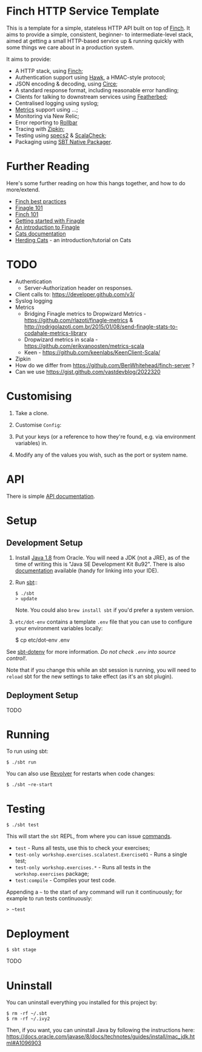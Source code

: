 # Finch HTTP Service Template

This is a template for a simple, stateless HTTP API built on top of [Finch](https://github.com/finagle/finch). It
aims to provide a simple, consistent, beginner- to intermediate-level stack, aimed at getting a small HTTP-based
service up & running quickly with some things we care about in a production system.

It aims to provide:

* A HTTP stack, using [Finch](https://github.com/finagle/finch);
* Authentication support using [Hawk](https://github.com/hueniverse/hawk), a HMAC-style protocol;
* JSON encoding & decoding, using [Circe](https://github.com/travisbrown/circe);
* A standard response format, including reasonable error handling;
* Clients for talking to downstream services using [Featherbed](https://finagle.github.io/featherbed);
* Centralised logging using syslog;
* [Metrics](https://twitter.github.io/finagle/guide/Metrics.html) support using ...;
* Monitoring via New Relic;
* Error reporting to [Rollbar](https://rollbar.com)
* Tracing with [Zipkin](https://github.com/openzipkin/zipkin);
* Testing using [specs2](https://etorreborre.github.io/specs2/) & [ScalaCheck](https://www.scalacheck.org);
* Packaging using [SBT Native Packager](https://github.com/sbt/sbt-native-packager).

# Further Reading

Here's some further reading on how this hangs together, and how to do more/extend.

* [Finch best practices](https://github.com/finagle/finch/blob/master/docs/best-practices.md)
* [Finagle 101](http://vkostyukov.net/posts/finagle-101/)
* [Finch 101](http://vkostyukov.ru/slides/finch-101/)
* [Getting started with Finagle](http://andrew-jones.com/blog/getting-started-with-finagle/)
* [An introduction to Finagle](http://twitter.github.io/scala_school/finagle.html)
* [Cats documentation](http://typelevel.org/cats/)
* [Herding Cats](http://eed3si9n.com/herding-cats/) - an introduction/tutorial on Cats

# TODO

* Authentication
  * Server-Authorization header on responses.
* Client calls to: https://developer.github.com/v3/
* Syslog logging
* Metrics
  * Bridging Finagle metrics to Dropwizard Metrics - https://github.com/rlazoti/finagle-metrics & http://rodrigolazoti.com.br/2015/01/08/send-finagle-stats-to-codahale-metrics-library
  * Dropwizard metrics in scala - https://github.com/erikvanoosten/metrics-scala
  * Keen - https://github.com/keenlabs/KeenClient-Scala/
* Zipkin
* How do we differ from https://github.com/BenWhitehead/finch-server ?
* Can we use https://gist.github.com/vastdevblog/2022320

# Customising

1. Take a clone.

1. Customise `Config`:

  1. Put your keys (or a reference to how they're found, e.g. via environment variables) in.
  1. Modify any of the values you wish, such as the port or system name.

# API

There is simple [API documentation](API.md).

# Setup

## Development Setup

1. Install [Java 1.8](http://www.oracle.com/technetwork/java/javase/downloads/jdk8-downloads-2133151.html) from Oracle.
   You will need a JDK (not a JRE), as of the time of writing this is "Java SE Development Kit 8u92". There is also
   [documentation](http://www.oracle.com/technetwork/java/javase/documentation/jdk8-doc-downloads-2133158.html)
   available (handy for linking into your IDE).

1. Run [sbt](http://www.scala-sbt.org/release/docs/Getting-Started/Setup.html)::

    ```
    $ ./sbt
    > update
    ```

    Note. You could also `brew install sbt` if you'd prefer a system version.

1. `etc/dot-env` contains a template `.env` file that you can use to configure your environment variables locally:

      $ cp etc/dot-env .env

See [sbt-dotenv](https://github.com/mefellows/sbt-dotenv) for more information. *Do not check `.env` into source control!*.

Note that if you change this while an sbt session is running, you will need to `reload` sbt for the new settings to take effect (as it's an sbt plugin).

## Deployment Setup

TODO

# Running

To run using sbt:

```
$ ./sbt run
```

You can also use [Revolver](https://github.com/spray/sbt-revolver) for restarts when code changes:

```
$ ./sbt ~re-start
```

# Testing

```
$ ./sbt test
```

This will start the `sbt` REPL, from where you can issue [commands](http://www.scala-sbt.org/0.13/docs/Running.html#Common+commands).

* `test` - Runs all tests, use this to check your exercises;
* `test-only workshop.exercises.scalatest.Exercise01` - Runs a single test;
* `test-only workshop.exercises.*` - Runs all tests in the `workshop.exercises` package;
* `test:compile` - Compiles your test code.

Appending a `~` to the start of any command will run it continuously; for example to run tests continuously:

```
> ~test
```

# Deployment

```
$ sbt stage
```

TODO

# Uninstall

You can uninstall everything you installed for this project by:

```
$ rm -rf ~/.sbt
$ rm -rf ~/.ivy2
```

Then, if you want, you can uninstall Java by following the instructions here: https://docs.oracle.com/javase/8/docs/technotes/guides/install/mac_jdk.html#A1096903
